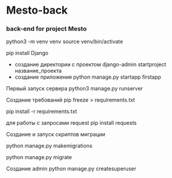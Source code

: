 # Mesto-back
### back-end for project Mesto

python3 -m venv venv
source venv/bin/activate 

pip install Django

- создание директории с проектом
django-admin startproject название_проекта 
- создание приложения
python manage.py startapp firstapp

Первый запуск сервера
python3 manage.py runserver


Создание требований
 pip freeze > requirements.txt 

pip install -r requirements.txt

для работы с запросами request 
pip install requests


Создание и запуск скриптов миграции

python manage.py makemigrations

python manage.py migrate  

Создание admin
python manage.py createsuperuser

